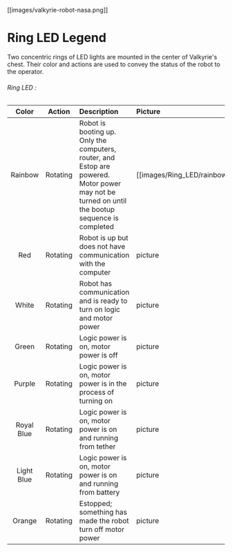 [[images/valkyrie-robot-nasa.png]]  

# Ring LED Legend

Two concentric rings of LED lights are mounted in the center of Valkyrie's chest. Their color and actions are used to convey the status of the robot to the operator.   

###### Ring LED :
Color | Action | Description | Picture
:--------:|:--------:|:--------|:--------
Rainbow | Rotating | Robot is booting up. Only the computers, router, and Estop are powered. Motor power may not be turned on until the bootup sequence is completed | [[images/Ring_LED/rainbow.gif]]   
Red | Rotating | Robot is up but does not have communication with the computer | picture  
White | Rotating | Robot has communication and is ready to turn on logic and motor power | picture  
Green | Rotating | Logic power is on, motor power is off | picture  
Purple | Rotating | Logic power is on, motor power is in the process of turning on | picture 
Royal Blue | Rotating | Logic power is on, motor power is on and running from tether | picture 
Light Blue | Rotating | Logic power is on, motor power is on and running from battery | picture 
Orange | Rotating | Estopped; something has made the robot turn off motor power | picture 
